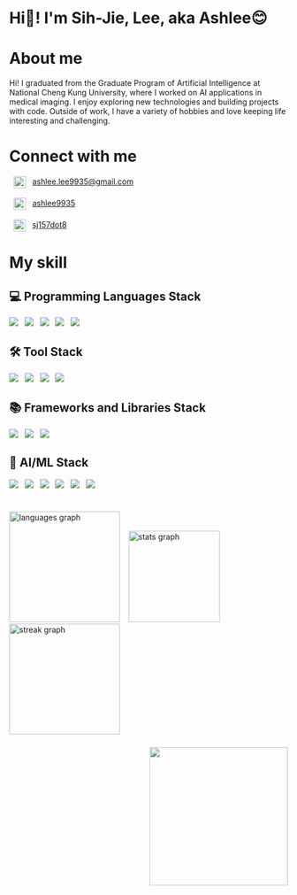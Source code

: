 <h1 align="left">Hi👋! I'm Sih-Jie, Lee, aka Ashlee😊</h1>

###  
<!-- About me -->
<h1>About me</h1>
<p align="left">Hi! I graduated from the Graduate Program of Artificial Intelligence at National Cheng Kung University, where I worked on AI applications in medical imaging. I enjoy exploring new technologies and building projects with code. Outside of work, I have a variety of hobbies and love keeping life interesting and challenging.</p>

### 
<!-- Connect with me -->
<h1>Connect with me</h1>

<div align="left">  <!-- mail -->
  &nbsp;
  <img align="center" src="https://cdn-icons-png.flaticon.com/128/732/732200.png" alt="Ashlee's mail" height="22" />&nbsp;&nbsp;
  <a href="mailto:ashlee.lee9935@gmail.com" target="_blank">
    ashlee.lee9935@gmail.com
  </a>
</div><br>

<div align="left">  <!-- LinkedIn -->
  &nbsp;
  <img align="center" src="https://cdn-icons-png.flaticon.com/128/3536/3536505.png" alt="Ashlee's LinkedIn" height="22" />&nbsp;&nbsp; 
  <a href="https://www.linkedin.com/in/ashlee9935/" target="_blank">
    ashlee9935
  </a>
</div><br>

<div align="left">  <!-- Instagram -->
  &nbsp;
    <img align="center" src="https://raw.githubusercontent.com/rahuldkjain/github-profile-readme-generator/master/src/images/icons/Social/instagram.svg" alt="sj157dot8" height="22" />&nbsp;&nbsp;
  <a href="https://www.instagram.com/sj157dot8?igsh=MTk1eXkzbjF4OGx2cQ%3D%3D&utm_source=qr" target="_blank">
    sj157dot8
  </a>
</div>


###
<!-- My skill -->
<h1>My skill</h1>
<!-- <img src=""> &nbsp; -->

<!-- Programming Languages -->
<h2>💻 Programming Languages Stack</h2>  <!-- Python, C++, C, Java -->
<p>
<img src="https://img.shields.io/badge/Python-3776AB?style=for-the-badge&logo=python&logoColor=white"> &nbsp; 
  <img src="https://img.shields.io/badge/C%2B%2B-00599C?style=for-the-badge&logo=c%2B%2B&logoColor=white"> &nbsp; 
  <img src="https://img.shields.io/badge/C-00599C?style=for-the-badge&logo=c&logoColor=white"> &nbsp; 
  <img src="https://img.shields.io/badge/Java-ED8B00?style=for-the-badge&logo=openjdk&logoColor=white"> &nbsp; 
  <img src="https://img.shields.io/badge/MATLAB-0076A8?style=for-the-badge&logo=mathworks&logoColor=white"> &nbsp; 
</p>

<!-- Tool -->
<h2>🛠️ Tool Stack</h2>  <!-- eg. Visual Studio Code, Git, IntelliJ IDEA, Jupyter Notebook, Vim -->
<p>
  <img src="https://img.shields.io/badge/GitHub-181717?style=for-the-badge&logo=github&logoColor=white"> &nbsp;
  <img src="https://img.shields.io/badge/Git-F05032?style=for-the-badge&logo=git&logoColor=white"> &nbsp; 
  <img src="https://img.shields.io/badge/Visual_Studio-5C2D91?style=for-the-badge&logo=visual-studio&logoColor=white"> &nbsp; 
  <img src="https://img.shields.io/badge/Jupyter-F37626?style=for-the-badge&logo=jupyter&logoColor=white"> &nbsp; 
</p>

<!-- Frameworks and Libraries -->
<h2>📚 Frameworks and Libraries Stack</h2>  <!-- eg. React.js, Spring Boot, Django, TensorFlow, Pandas -->
<p>
  <img src="https://img.shields.io/badge/HTML-E34F26?style=for-the-badge&logo=html5&logoColor=white"> &nbsp;
  <img src="https://img.shields.io/badge/CSS-1572B6?style=for-the-badge&logo=css3&logoColor=white"> &nbsp;
  <img src="https://img.shields.io/badge/Django-092E20?style=for-the-badge&logo=django&logoColor=white"> &nbsp; 
</p>

<!-- Domain-Specific -->
<h2>🤖 AI/ML Stack</h2>  <!-- eg. PyTorch, Scikit-learn, OpenCV, NLTK, Hugging Face Transformers -->
<p>
  <img src="https://img.shields.io/badge/PyTorch-EE4C2C?style=for-the-badge&logo=pytorch&logoColor=white"> &nbsp; 
  <img src="https://img.shields.io/badge/TensorFlow-FF6F00?style=for-the-badge&logo=tensorflow&logoColor=white"> &nbsp; 
  <img src="https://img.shields.io/badge/Pandas-150458?style=for-the-badge&logo=pandas&logoColor=white"> &nbsp; 
  <img src="https://img.shields.io/badge/Seaborn-4C72B0?style=for-the-badge&logo=seaborn&logoColor=white"> &nbsp; 
  <img src="https://img.shields.io/badge/OpenCV-5C3EE8?style=for-the-badge&logo=opencv&logoColor=white"> &nbsp; 
  <img src="https://img.shields.io/badge/scikit--learn-F7931E?style=for-the-badge&logo=scikit-learn&logoColor=white"> &nbsp; 
</p>

<!-- Not learned yet
<!-- OS --
<h3>🖥️ OS Stack</h3>  <!-- eg. Linux (Ubuntu, CentOS), Windows, macOS --
<!-- Project Management --
<h3>📊 Project Management Stack</h3>  <!-- eg. Agile/Scrum, Jira, Trello, Confluence, Kanban --
<!-- Database and Data Management --
<h3>🗄️ Database and Data Management Stack</h3>  <!-- eg. MySQL, PostgreSQL, MongoDB, Redis, Apache Kafka --
<!-- Cloud and Deployment --
<h3>☁️ Cloud and Deployment Stack</h3>  <!-- eg. AWS (EC2, S3), Google Cloud Platform, Azure, Docker, Kubernetes --
<!-- DevOps and CI/CD --
<h3>🔄 DevOps and CI/CD Stack</h3>  <!-- eg. Jenkins, GitHub Actions, Ansible, Prometheus, ELK Stack --
<!-- Testing and Quality Assurance --
<h3>🧪 Testing and Quality Assurance Stack</h3>  <!-- eg. JUnit, Pytest, Selenium, Postman, SonarQube --
-->


###
<br clear="both">

<div align="left">
  <img src="https://github-readme-stats.vercel.app/api/top-langs?username=sihjie&locale=en&hide_title=false&layout=compact&card_width=320&langs_count=6&theme=ayu-mirage&hide_border=false" height="200" alt="languages graph" /> &nbsp;&nbsp;
  <img src="https://github-readme-stats.vercel.app/api?username=sihjie&hide_title=false&hide_rank=false&show_icons=true&include_all_commits=true&count_private=true&disable_animations=false&theme=ayu-mirage&locale=en&hide_border=false" height="165" alt="stats graph" />
</div>

<div align="left">
  <img src="https://streak-stats.demolab.com?user=sihjie&locale=en&mode=daily&theme=ayu-mirage&hide_border=false&border_radius=5" height="200" alt="streak graph"  />
</div>

###
<!-- Maltese typing -->
<img align="right" height="250" src="https://media3.giphy.com/media/v1.Y2lkPTc5MGI3NjExMXQzOTl3dzdodjh0aHkwajdhMjllb2Vjbm55ZndkOGY0cWhjenBtcSZlcD12MV9pbnRlcm5hbF9naWZfYnlfaWQmY3Q9cw/yVih5iDoA8XTaJLl54/giphy.gif"  />

###
